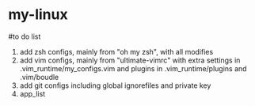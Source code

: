 # my-linux

#to do list
1. add zsh configs,  mainly from "oh my zsh", with all modifies 
2. add vim configs, mainly from "ultimate-vimrc" with extra settings in .vim_runtime/my_configs.vim and plugins in .vim_runtime/plugins and .vim/boudle
3. add git configs including global ignorefiles and private key 
4. app_list
